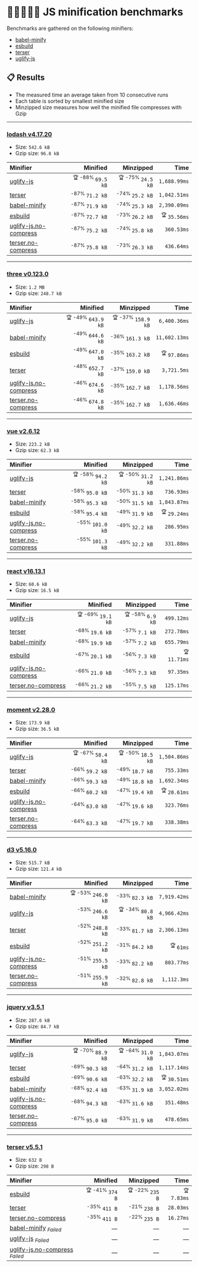 # 🏃‍♂️🏃‍♀️🏃 JS minification benchmarks

Benchmarks are gathered on the following minifiers:
- [babel-minify](https://github.com/babel/minify)
- [esbuild](https://github.com/evanw/esbuild)
- [terser](https://github.com/terser/terser)
- [uglify-js](https://github.com/mishoo/UglifyJS)

## 📋 Results
- The measured time an average taken from 10 consecutive runs
- Each table is sorted by smallest minified size
- Minzipped size measures how well the minified file compresses with Gzip

----

<!-- benchmarks:start -->
### [lodash v4.17.20](https://www.npmjs.com/package/lodash/v/4.17.20)
- Size: `542.6 kB`
- Gzip size: `96.8 kB`

| Minifier                                                                   |                     Minified |                    Minzipped |                    Time |
| :------------------------------------------------------------------------- | ---------------------------: | ---------------------------: | ----------------------: |
| [uglify-js](/lib/benchmark/minifiers/uglify-js.js)                         | <sup>🏆 -88% </sup>`69.5 kB` | <sup>🏆 -75% </sup>`24.5 kB` |            `1,688.99ms` |
| [terser](/lib/benchmark/minifiers/terser.js)                               |    <sup>-87% </sup>`71.2 kB` |    <sup>-74% </sup>`25.2 kB` |            `1,042.51ms` |
| [babel-minify](/lib/benchmark/minifiers/babel-minify.js)                   |    <sup>-87% </sup>`71.9 kB` |    <sup>-74% </sup>`25.3 kB` |            `2,390.09ms` |
| [esbuild](/lib/benchmark/minifiers/esbuild.js)                             |    <sup>-87% </sup>`72.7 kB` |    <sup>-73% </sup>`26.2 kB` | <sup>🏆 </sup>`35.56ms` |
| [uglify-js.no-compress](/lib/benchmark/minifiers/uglify-js.no-compress.js) |    <sup>-87% </sup>`75.2 kB` |    <sup>-74% </sup>`25.8 kB` |              `360.53ms` |
| [terser.no-compress](/lib/benchmark/minifiers/terser.no-compress.js)       |    <sup>-87% </sup>`75.8 kB` |    <sup>-73% </sup>`26.3 kB` |              `436.64ms` |
----
### [three v0.123.0](https://www.npmjs.com/package/three/v/0.123.0)
- Size: `1.2 MB`
- Gzip size: `248.7 kB`

| Minifier                                                                   |                      Minified |                     Minzipped |                    Time |
| :------------------------------------------------------------------------- | ----------------------------: | ----------------------------: | ----------------------: |
| [uglify-js](/lib/benchmark/minifiers/uglify-js.js)                         | <sup>🏆 -49% </sup>`643.9 kB` | <sup>🏆 -37% </sup>`158.9 kB` |            `6,400.36ms` |
| [babel-minify](/lib/benchmark/minifiers/babel-minify.js)                   |    <sup>-49% </sup>`644.6 kB` |    <sup>-36% </sup>`161.3 kB` |           `11,602.13ms` |
| [esbuild](/lib/benchmark/minifiers/esbuild.js)                             |    <sup>-49% </sup>`647.0 kB` |    <sup>-35% </sup>`163.2 kB` | <sup>🏆 </sup>`97.86ms` |
| [terser](/lib/benchmark/minifiers/terser.js)                               |    <sup>-48% </sup>`652.7 kB` |    <sup>-37% </sup>`159.0 kB` |             `3,721.5ms` |
| [uglify-js.no-compress](/lib/benchmark/minifiers/uglify-js.no-compress.js) |    <sup>-46% </sup>`674.6 kB` |    <sup>-35% </sup>`162.7 kB` |            `1,178.56ms` |
| [terser.no-compress](/lib/benchmark/minifiers/terser.no-compress.js)       |    <sup>-46% </sup>`674.8 kB` |    <sup>-35% </sup>`162.7 kB` |            `1,636.46ms` |
----
### [vue v2.6.12](https://www.npmjs.com/package/vue/v/2.6.12)
- Size: `223.2 kB`
- Gzip size: `62.3 kB`

| Minifier                                                                   |                     Minified |                    Minzipped |                    Time |
| :------------------------------------------------------------------------- | ---------------------------: | ---------------------------: | ----------------------: |
| [uglify-js](/lib/benchmark/minifiers/uglify-js.js)                         | <sup>🏆 -58% </sup>`94.2 kB` | <sup>🏆 -50% </sup>`31.2 kB` |            `1,241.86ms` |
| [terser](/lib/benchmark/minifiers/terser.js)                               |    <sup>-58% </sup>`95.0 kB` |    <sup>-50% </sup>`31.3 kB` |              `736.93ms` |
| [babel-minify](/lib/benchmark/minifiers/babel-minify.js)                   |    <sup>-58% </sup>`95.3 kB` |    <sup>-50% </sup>`31.5 kB` |            `1,843.87ms` |
| [esbuild](/lib/benchmark/minifiers/esbuild.js)                             |    <sup>-58% </sup>`95.4 kB` |    <sup>-49% </sup>`31.9 kB` | <sup>🏆 </sup>`29.24ms` |
| [uglify-js.no-compress](/lib/benchmark/minifiers/uglify-js.no-compress.js) |   <sup>-55% </sup>`101.0 kB` |    <sup>-49% </sup>`32.2 kB` |              `286.95ms` |
| [terser.no-compress](/lib/benchmark/minifiers/terser.no-compress.js)       |   <sup>-55% </sup>`101.3 kB` |    <sup>-49% </sup>`32.2 kB` |              `331.88ms` |
----
### [react v16.13.1](https://www.npmjs.com/package/react/v/16.13.1)
- Size: `60.6 kB`
- Gzip size: `16.5 kB`

| Minifier                                                                   |                     Minified |                   Minzipped |                    Time |
| :------------------------------------------------------------------------- | ---------------------------: | --------------------------: | ----------------------: |
| [uglify-js](/lib/benchmark/minifiers/uglify-js.js)                         | <sup>🏆 -69% </sup>`19.1 kB` | <sup>🏆 -58% </sup>`6.9 kB` |              `499.12ms` |
| [terser](/lib/benchmark/minifiers/terser.js)                               |    <sup>-68% </sup>`19.6 kB` |    <sup>-57% </sup>`7.1 kB` |              `272.78ms` |
| [babel-minify](/lib/benchmark/minifiers/babel-minify.js)                   |    <sup>-68% </sup>`19.9 kB` |    <sup>-57% </sup>`7.2 kB` |              `655.79ms` |
| [esbuild](/lib/benchmark/minifiers/esbuild.js)                             |    <sup>-67% </sup>`20.1 kB` |    <sup>-56% </sup>`7.3 kB` | <sup>🏆 </sup>`11.71ms` |
| [uglify-js.no-compress](/lib/benchmark/minifiers/uglify-js.no-compress.js) |    <sup>-66% </sup>`21.0 kB` |    <sup>-56% </sup>`7.3 kB` |               `97.35ms` |
| [terser.no-compress](/lib/benchmark/minifiers/terser.no-compress.js)       |    <sup>-66% </sup>`21.2 kB` |    <sup>-55% </sup>`7.5 kB` |              `125.17ms` |
----
### [moment v2.28.0](https://www.npmjs.com/package/moment/v/2.28.0)
- Size: `173.9 kB`
- Gzip size: `36.5 kB`

| Minifier                                                                   |                     Minified |                    Minzipped |                    Time |
| :------------------------------------------------------------------------- | ---------------------------: | ---------------------------: | ----------------------: |
| [uglify-js](/lib/benchmark/minifiers/uglify-js.js)                         | <sup>🏆 -67% </sup>`58.4 kB` | <sup>🏆 -50% </sup>`18.5 kB` |            `1,504.86ms` |
| [terser](/lib/benchmark/minifiers/terser.js)                               |    <sup>-66% </sup>`59.2 kB` |    <sup>-49% </sup>`18.7 kB` |              `755.33ms` |
| [babel-minify](/lib/benchmark/minifiers/babel-minify.js)                   |    <sup>-66% </sup>`59.3 kB` |    <sup>-49% </sup>`18.8 kB` |            `1,692.34ms` |
| [esbuild](/lib/benchmark/minifiers/esbuild.js)                             |    <sup>-66% </sup>`60.2 kB` |    <sup>-47% </sup>`19.4 kB` | <sup>🏆 </sup>`20.61ms` |
| [uglify-js.no-compress](/lib/benchmark/minifiers/uglify-js.no-compress.js) |    <sup>-64% </sup>`63.0 kB` |    <sup>-47% </sup>`19.6 kB` |              `323.76ms` |
| [terser.no-compress](/lib/benchmark/minifiers/terser.no-compress.js)       |    <sup>-64% </sup>`63.3 kB` |    <sup>-47% </sup>`19.7 kB` |              `338.38ms` |
----
### [d3 v5.16.0](https://www.npmjs.com/package/d3/v/5.16.0)
- Size: `515.7 kB`
- Gzip size: `121.4 kB`

| Minifier                                                                   |                      Minified |                    Minzipped |                 Time |
| :------------------------------------------------------------------------- | ----------------------------: | ---------------------------: | -------------------: |
| [babel-minify](/lib/benchmark/minifiers/babel-minify.js)                   | <sup>🏆 -53% </sup>`246.0 kB` |    <sup>-33% </sup>`82.3 kB` |         `7,919.42ms` |
| [uglify-js](/lib/benchmark/minifiers/uglify-js.js)                         |    <sup>-53% </sup>`246.6 kB` | <sup>🏆 -34% </sup>`80.8 kB` |         `4,966.42ms` |
| [terser](/lib/benchmark/minifiers/terser.js)                               |    <sup>-52% </sup>`248.8 kB` |    <sup>-33% </sup>`81.7 kB` |         `2,306.13ms` |
| [esbuild](/lib/benchmark/minifiers/esbuild.js)                             |    <sup>-52% </sup>`251.2 kB` |    <sup>-31% </sup>`84.2 kB` | <sup>🏆 </sup>`61ms` |
| [uglify-js.no-compress](/lib/benchmark/minifiers/uglify-js.no-compress.js) |    <sup>-51% </sup>`255.5 kB` |    <sup>-33% </sup>`82.2 kB` |           `803.77ms` |
| [terser.no-compress](/lib/benchmark/minifiers/terser.no-compress.js)       |    <sup>-51% </sup>`255.9 kB` |    <sup>-32% </sup>`82.8 kB` |          `1,112.3ms` |
----
### [jquery v3.5.1](https://www.npmjs.com/package/jquery/v/3.5.1)
- Size: `287.6 kB`
- Gzip size: `84.7 kB`

| Minifier                                                                   |                     Minified |                    Minzipped |                    Time |
| :------------------------------------------------------------------------- | ---------------------------: | ---------------------------: | ----------------------: |
| [uglify-js](/lib/benchmark/minifiers/uglify-js.js)                         | <sup>🏆 -70% </sup>`88.9 kB` | <sup>🏆 -64% </sup>`31.0 kB` |            `1,843.07ms` |
| [terser](/lib/benchmark/minifiers/terser.js)                               |    <sup>-69% </sup>`90.3 kB` |    <sup>-64% </sup>`31.2 kB` |            `1,117.14ms` |
| [esbuild](/lib/benchmark/minifiers/esbuild.js)                             |    <sup>-69% </sup>`90.6 kB` |    <sup>-63% </sup>`32.2 kB` | <sup>🏆 </sup>`30.51ms` |
| [babel-minify](/lib/benchmark/minifiers/babel-minify.js)                   |    <sup>-68% </sup>`92.4 kB` |    <sup>-63% </sup>`31.9 kB` |            `3,052.02ms` |
| [uglify-js.no-compress](/lib/benchmark/minifiers/uglify-js.no-compress.js) |    <sup>-68% </sup>`94.3 kB` |    <sup>-63% </sup>`31.6 kB` |              `351.48ms` |
| [terser.no-compress](/lib/benchmark/minifiers/terser.no-compress.js)       |    <sup>-67% </sup>`95.0 kB` |    <sup>-63% </sup>`31.9 kB` |              `478.65ms` |
----
### [terser v5.5.1](https://www.npmjs.com/package/terser/v/5.5.1)
- Size: `632 B`
- Gzip size: `298 B`

| Minifier                                                                                       |                   Minified |                  Minzipped |                   Time |
| :--------------------------------------------------------------------------------------------- | -------------------------: | -------------------------: | ---------------------: |
| [esbuild](/lib/benchmark/minifiers/esbuild.js)                                                 | <sup>🏆 -41% </sup>`374 B` | <sup>🏆 -22% </sup>`235 B` | <sup>🏆 </sup>`7.83ms` |
| [terser](/lib/benchmark/minifiers/terser.js)                                                   |    <sup>-35% </sup>`411 B` |    <sup>-21% </sup>`238 B` |              `28.03ms` |
| [terser.no-compress](/lib/benchmark/minifiers/terser.no-compress.js)                           |    <sup>-35% </sup>`411 B` |    <sup>-22% </sup>`235 B` |              `16.27ms` |
| [babel-minify](/lib/benchmark/minifiers/babel-minify.js) <sub>_Failed_</sub>                   |                          — |                          — |                      — |
| [uglify-js](/lib/benchmark/minifiers/uglify-js.js) <sub>_Failed_</sub>                         |                          — |                          — |                      — |
| [uglify-js.no-compress](/lib/benchmark/minifiers/uglify-js.no-compress.js) <sub>_Failed_</sub> |                          — |                          — |                      — |
<!-- benchmarks:end -->

